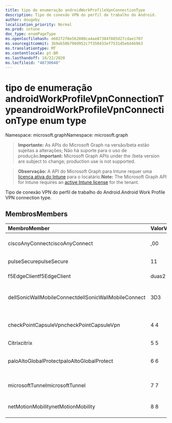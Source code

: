 ```yaml
---
title: tipo de enumeração androidWorkProfileVpnConnectionType
description: Tipo de conexão VPN do perfil de trabalho do Android.
author: dougeby
localization_priority: Normal
ms.prod: intune
doc_type: enumPageType
ms.openlocfilehash: e602f2f8e562080ca4ae87384f885d27cdae1707
ms.sourcegitcommit: 3b9eb50b790d952c7f350433ef7531d5e6d4b963
ms.translationtype: MT
ms.contentlocale: pt-BR
ms.lasthandoff: 10/22/2020
ms.locfileid: "48730648"
---
```

# <a name="androidworkprofilevpnconnectiontype-enum-type"></a><span data-ttu-id="6d7b0-103">tipo de enumeração androidWorkProfileVpnConnectionType</span><span class="sxs-lookup"><span data-stu-id="6d7b0-103">androidWorkProfileVpnConnectionType enum type</span></span>

<span data-ttu-id="6d7b0-104">Namespace: microsoft.graph</span><span class="sxs-lookup"><span data-stu-id="6d7b0-104">Namespace: microsoft.graph</span></span>

> <span data-ttu-id="6d7b0-105">**Importante:** As APIs do Microsoft Graph na versão/beta estão sujeitas a alterações; Não há suporte para o uso de produção.</span><span class="sxs-lookup"><span data-stu-id="6d7b0-105">**Important:** Microsoft Graph APIs under the /beta version are subject to change; production use is not supported.</span></span>

> <span data-ttu-id="6d7b0-106">**Observação:** A API do Microsoft Graph para Intune requer uma [licença ativa do Intune](https://go.microsoft.com/fwlink/?linkid=839381) para o locatário.</span><span class="sxs-lookup"><span data-stu-id="6d7b0-106">**Note:** The Microsoft Graph API for Intune requires an [active Intune license](https://go.microsoft.com/fwlink/?linkid=839381) for the tenant.</span></span>

<span data-ttu-id="6d7b0-107">Tipo de conexão VPN do perfil de trabalho do Android.</span><span class="sxs-lookup"><span data-stu-id="6d7b0-107">Android Work Profile VPN connection type.</span></span>

## <a name="members"></a><span data-ttu-id="6d7b0-108">Membros</span><span class="sxs-lookup"><span data-stu-id="6d7b0-108">Members</span></span>
|<span data-ttu-id="6d7b0-109">Membro</span><span class="sxs-lookup"><span data-stu-id="6d7b0-109">Member</span></span>|<span data-ttu-id="6d7b0-110">Valor</span><span class="sxs-lookup"><span data-stu-id="6d7b0-110">Value</span></span>|<span data-ttu-id="6d7b0-111">Descrição</span><span class="sxs-lookup"><span data-stu-id="6d7b0-111">Description</span></span>|
|:---|:---|:---|
|<span data-ttu-id="6d7b0-112">ciscoAnyConnect</span><span class="sxs-lookup"><span data-stu-id="6d7b0-112">ciscoAnyConnect</span></span>|<span data-ttu-id="6d7b0-113">,0</span><span class="sxs-lookup"><span data-stu-id="6d7b0-113">0</span></span>|<span data-ttu-id="6d7b0-114">Cisco AnyConnect.</span><span class="sxs-lookup"><span data-stu-id="6d7b0-114">Cisco AnyConnect.</span></span>|
|<span data-ttu-id="6d7b0-115">pulseSecure</span><span class="sxs-lookup"><span data-stu-id="6d7b0-115">pulseSecure</span></span>|<span data-ttu-id="6d7b0-116">1</span><span class="sxs-lookup"><span data-stu-id="6d7b0-116">1</span></span>|<span data-ttu-id="6d7b0-117">Pulso seguro.</span><span class="sxs-lookup"><span data-stu-id="6d7b0-117">Pulse Secure.</span></span>|
|<span data-ttu-id="6d7b0-118">f5EdgeClient</span><span class="sxs-lookup"><span data-stu-id="6d7b0-118">f5EdgeClient</span></span>|<span data-ttu-id="6d7b0-119">duas</span><span class="sxs-lookup"><span data-stu-id="6d7b0-119">2</span></span>|<span data-ttu-id="6d7b0-120">Cliente de borda F5.</span><span class="sxs-lookup"><span data-stu-id="6d7b0-120">F5 Edge Client.</span></span>|
|<span data-ttu-id="6d7b0-121">dellSonicWallMobileConnect</span><span class="sxs-lookup"><span data-stu-id="6d7b0-121">dellSonicWallMobileConnect</span></span>|<span data-ttu-id="6d7b0-122">3D</span><span class="sxs-lookup"><span data-stu-id="6d7b0-122">3</span></span>|<span data-ttu-id="6d7b0-123">Conexão móvel Dell SonicWALL.</span><span class="sxs-lookup"><span data-stu-id="6d7b0-123">Dell SonicWALL Mobile Connection.</span></span>|
|<span data-ttu-id="6d7b0-124">checkPointCapsuleVpn</span><span class="sxs-lookup"><span data-stu-id="6d7b0-124">checkPointCapsuleVpn</span></span>|<span data-ttu-id="6d7b0-125">4 </span><span class="sxs-lookup"><span data-stu-id="6d7b0-125">4</span></span>|<span data-ttu-id="6d7b0-126">Verificar VPN de cápsula de ponto.</span><span class="sxs-lookup"><span data-stu-id="6d7b0-126">Check Point Capsule VPN.</span></span>|
|<span data-ttu-id="6d7b0-127">Citrix</span><span class="sxs-lookup"><span data-stu-id="6d7b0-127">citrix</span></span>|<span data-ttu-id="6d7b0-128">5 </span><span class="sxs-lookup"><span data-stu-id="6d7b0-128">5</span></span>|<span data-ttu-id="6d7b0-129">Citrix</span><span class="sxs-lookup"><span data-stu-id="6d7b0-129">Citrix</span></span>|
|<span data-ttu-id="6d7b0-130">paloAltoGlobalProtect</span><span class="sxs-lookup"><span data-stu-id="6d7b0-130">paloAltoGlobalProtect</span></span>|<span data-ttu-id="6d7b0-131">6 </span><span class="sxs-lookup"><span data-stu-id="6d7b0-131">6</span></span>|<span data-ttu-id="6d7b0-132">GlobalProtect de redes de Palo Alto.</span><span class="sxs-lookup"><span data-stu-id="6d7b0-132">Palo Alto Networks GlobalProtect.</span></span>|
|<span data-ttu-id="6d7b0-133">microsoftTunnel</span><span class="sxs-lookup"><span data-stu-id="6d7b0-133">microsoftTunnel</span></span>|<span data-ttu-id="6d7b0-134">7 </span><span class="sxs-lookup"><span data-stu-id="6d7b0-134">7</span></span>|<span data-ttu-id="6d7b0-135">Microsoft Tunnel.</span><span class="sxs-lookup"><span data-stu-id="6d7b0-135">Microsoft Tunnel.</span></span>|
|<span data-ttu-id="6d7b0-136">netMotionMobility</span><span class="sxs-lookup"><span data-stu-id="6d7b0-136">netMotionMobility</span></span>|<span data-ttu-id="6d7b0-137">8 </span><span class="sxs-lookup"><span data-stu-id="6d7b0-137">8</span></span>|<span data-ttu-id="6d7b0-138">Mobilidade do NETMOTION.</span><span class="sxs-lookup"><span data-stu-id="6d7b0-138">NetMotion Mobility.</span></span>|





